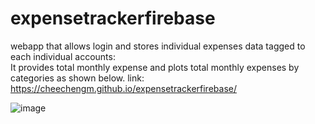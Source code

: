 # expensetrackerfirebase
webapp that allows login and stores individual expenses data tagged to each individual accounts:
<br>
It provides total monthly expense and plots total monthly expenses by categories as shown below.
link: https://cheechengm.github.io/expensetrackerfirebase/


![image](https://github.com/cheechengm/expensetrackerfirebase/assets/122721995/3c177726-9498-4762-9ce3-6529209c23bb)
